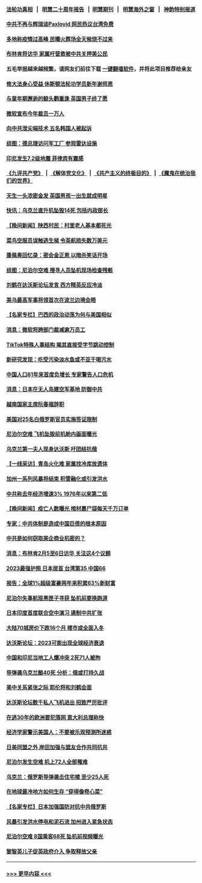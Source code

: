 #### [法轮功真相](https://github.com/gfw-breaker/truth/blob/master/README.md?t=0) &nbsp;&nbsp;|&nbsp;&nbsp; [明慧二十周年报告](https://github.com/gfw-breaker/mh-reports/blob/master/README.md?t=0) &nbsp;&nbsp;|&nbsp;&nbsp;[明慧期刊](https://github.com/gfw-breaker/mh-qikan) &nbsp;&nbsp;|&nbsp;&nbsp; [明慧海外之窗](https://github.com/gfw-breaker/mh-news/blob/master/README.md?t=0) &nbsp;&nbsp;|&nbsp;&nbsp; [神韵特别报道](https://github.com/gfw-breaker/mh-news/blob/master/shenyun.md?t=0)
#### [中共不再与辉瑞谈Paxlovid 网民热议台湾免费](../pages/nsc418/n13910284.md?t=01190643) 
#### [多地称疫情过高峰 民曝火葬场全天候烧不过来](../pages/nsc418/n13910059.md?t=01190643) 
#### [布林肯将访华 家属吁营救被中共关押美公民](../pages/nsc418/n13910252.md?t=01190643) 
#### 五毛举报越来越频繁，请网友们前往下载 [一键翻墙软件](https://github.com/gfw-breaker/ssr-accounts)，并将此项目推荐给亲友
#### [修大法身心受益 休斯顿法轮功学员新年谢师恩](../pages/nsc418/n13910256.md?t=01190643) 
#### [与童年期邂逅的鲸头鹳重逢 英国男子终了愿](../pages/nsc418/n13909906.md?t=01190643) 
#### [微软宣布今年裁员一万人](../pages/nsc418/n13910218.md?t=01190643) 
#### [向中共泄尖端技术 五名韩国人被起诉](../pages/nsc418/n13910113.md?t=01190643) 
#### [组图：德总理访问军工厂 参观雷达设施](../pages/nsc418/n13909933.md?t=01190643) 
#### [印尼发生7.2级地震 菲律宾有震感](../pages/nsc418/n13910124.md?t=01190643) 
#### [《九评共产党》](https://github.com/begood0513/9ping.md/blob/master/README.md) &nbsp;|&nbsp; [《解体党文化》](../../../../jtdwh.md/blob/master/README.md)  &nbsp;|&nbsp; [《共产主义的终极目的》](../../../../gczydzjmd.md/blob/master/README.md) &nbsp;|&nbsp; [《魔鬼在统治我们的世界》](../../../../mgztzwmdsj.md/blob/master/README.md) 
#### [天生一头浓密金发 英国男孩一出生就成明星](../pages/nsc418/n13908972.md?t=01190643) 
#### [快讯：乌克兰直升机坠毁14死 包括内政部长](../pages/nsc418/n13910047.md?t=01190643) 
#### [【晚间新闻】陕西村民：村里老人基本都死光](../pages/nsc418/n13909385.md?t=01190643) 
#### [菜鸟空服员误触逃生梯 令英航损失数万美元](../pages/nsc418/n13909698.md?t=01190643) 
#### [蓬佩奥回忆录：密会金正恩 以暗杀笑话开场](../pages/nsc418/n13909550.md?t=01190643) 
#### [组图：尼泊尔空难 搜寻人员坠机现场检查残骸](../pages/nsc418/n13909052.md?t=01190643) 
#### [刘鹤在达沃斯论坛发言 西方精英反应冷淡](../pages/nsc418/n13909504.md?t=01190643) 
#### [美乌最高军事将领首次在波兰边境会晤](../pages/nsc418/n13909549.md?t=01190643) 
#### [【名家专栏】巴西的政治动荡为何与美国相似](../pages/nsc418/n13907665.md?t=01190643) 
#### [消息：微软将跨部门裁减逾万员工](../pages/nsc418/n13909515.md?t=01190643) 
#### [TikTok特殊人事结构 揭其直接受字节跳动控制](../pages/nsc418/n13909460.md?t=01190643) 
#### [新研究发现：吃受污染淡水鱼或不亚于喝污水](../pages/nsc418/n13909472.md?t=01190643) 
#### [中国人口61年来首度负增长 专家警告人口危机](../pages/nsc418/n13909055.md?t=01190643) 
#### [消息：日本在无人岛建空军基地 防御中共](../pages/nsc418/n13909389.md?t=01190643) 
#### [越南国家主席阮春福辞职](../pages/nsc418/n13909448.md?t=01190643) 
#### [美国对25名白俄罗斯官员实施签证限制](../pages/nsc418/n13909449.md?t=01190643) 
#### [尼泊尔空难 飞机坠毁前机舱内画面曝光](../pages/nsc418/n13909404.md?t=01190643) 
#### [乌克兰第一夫人现身达沃斯 吁团结抗俄](../pages/nsc418/n13909325.md?t=01190643) 
#### [【一线采访】青岛火化难 家属找冷库放遗体](../pages/nsc418/n13908485.md?t=01190643) 
#### [加州一系列风暴将结束 积雪融化或引发洪水](../pages/nsc418/n13909025.md?t=01190643) 
#### [中共称去年经济增速3% 1976年以来第二低](../pages/nsc418/n13909053.md?t=01190643) 
#### [【晚间新闻】疫亡人数曝光 棺材裹尸袋每天千万订单](../pages/nsc418/n13908645.md?t=01190643) 
#### [专家：中共体制是造成中国巨债的根本原因](../pages/nsc418/n13908994.md?t=01190643) 
#### [中共是如何窃取美企商业机密的？](../pages/nsc418/n13908903.md?t=01190643) 
#### [消息：布林肯2月5至6日访华 关注这4个议题](../pages/nsc418/n13908748.md?t=01190643) 
#### [2023最强护照 日本居首 台湾第35 中国66](../pages/nsc418/n13908774.md?t=01190643) 
#### [报告：全球1%超级富豪两年来积累63%新财富](../pages/nsc418/n13908741.md?t=01190643) 
#### [尼泊尔失事航班黑匣子寻获 坠机前要换跑道](../pages/nsc418/n13908642.md?t=01190643) 
#### [日本印度首度联合空中演习 遏制中共扩张](../pages/nsc418/n13908611.md?t=01190643) 
#### [大陆70城房价下跌16个月 楼市或全面入冬](../pages/nsc418/n13908344.md?t=01190643) 
#### [达沃斯论坛：2023可能出现全球经济衰退](../pages/nsc418/n13908570.md?t=01190643) 
#### [中国和印尼当地工人爆冲突 2死71人被拘](../pages/nsc418/n13908610.md?t=01190643) 
#### [导弹袭乌克兰酿40死 分析：俄或打持久战](../pages/nsc418/n13908514.md?t=01190643) 
#### [美中关系紧张之际 耶伦将和刘鹤会面](../pages/nsc418/n13908554.md?t=01190643) 
#### [达沃斯论坛数千私人飞机进出 招致严厉批评](../pages/nsc418/n13907788.md?t=01190643) 
#### [在逃30年的欧洲要犯落网 意大利总理称快](../pages/nsc418/n13908388.md?t=01190643) 
#### [经济学家警示美国人：不要被乐观预测所迷惑](../pages/nsc418/n13908289.md?t=01190643) 
#### [日美同盟之外 岸田加强与盟友合作共同抗共](../pages/nsc418/n13908041.md?t=01190643) 
#### [尼泊尔发生空难 机上72人全部罹难](../pages/nsc418/n13907419.md?t=01190643) 
#### [乌克兰：俄罗斯导弹袭击住宅楼 至少25人死](../pages/nsc418/n13907758.md?t=01190643) 
#### [在地球最冷地方如何生存 “穿得像卷心菜”](../pages/nsc418/n13907780.md?t=01190643) 
#### [【名家专栏】日本加强国防对抗中共俄罗斯](../pages/nsc418/n13907657.md?t=01190643) 
#### [风暴引发洪水停电和泥石流 加州进入紧急状态](../pages/nsc418/n13907598.md?t=01190643) 
#### [尼泊尔空难 8国乘客68死 坠机前视频曝光](../pages/nsc418/n13907683.md?t=01190643) 
#### [黎智英儿子促英政府介入 争取释放父亲](../pages/nsc418/n13907446.md?t=01190643) 

----
#### [ >>> 更早内容 <<< ](../indexes/nsc418-earlier.md)
